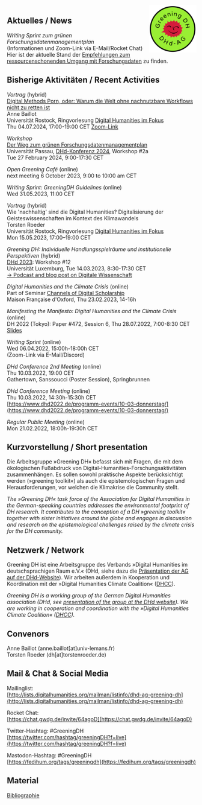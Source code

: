 <img style="float:right; width:25%; margin-left:1em; margin-bottom:0.5em" src="images/Logo_DHd-AG_Greening-DH_transparent.png" alt="Logo der DHd-AG »Greening DH«"/>

## Aktuelles / News

*Writing Sprint zum grünen Forschungsdatenmanagementplan*   
(Informationen und Zoom-Link via E-Mail/Rocket Chat)  
Hier ist der aktuelle Stand der [Empfehlungen zum ressourcenschonenden Umgang mit Forschungsdaten](https://github.com/dhd-greening/dhd-greening.github.io/blob/main/rdm/empfehlungen_dmp.md) zu finden.  

## Bisherige Aktivitäten / Recent Activities

*Vortrag* (hybrid)  
[Digital Methods Porn, oder: Warum die Welt ohne nachnutzbare Workflows nicht zu retten ist](https://www.germanistik.uni-rostock.de/forschung/digital-humanities/rosdh/ringvorlesung/2024/n/digital-methods-porn-oder-warum-die-welt-ohne-nachnutzbare-workflows-nicht-zu-retten-ist-188645/)  
Anne Baillot  
Universität Rostock, Ringvorlesung [Digital Humanities im Fokus](https://www.germanistik.uni-rostock.de/forschung/digital-humanities/rosdh/ringvorlesung/2024/)  
Thu 04.07.2024, 17:00-19:00 CET [Zoom-Link](https://uni-rostock-de.zoom.us/j/63047472241?pwd=MENUUFdma3Q3K0lGUDBzeWdEbGNPQT09)

*Workshop*  
[Der Weg zum grünen Forschungsdatenmanagementplan](https://dhd2024.dig-hum.de/w2a-der-weg-zum-grunen-forschungsdatenmanagementplan/)  
Universität Passau, [DHd-Konferenz 2024](https://dhd2024.dig-hum.de/), Workshop #2a  
Tue 27 February 2024, 9:00-17:30 CET

*Open Greening Café* (online)  
next meeting 6 October 2023, 9:00 to 10:00 am CET

*Writing Sprint: GreeningDH Guidelines* (online)  
Wed 31.05.2023, 11:00 CET

*Vortrag* (hybrid)  
Wie 'nachhaltig' sind die Digital Humanities? Digitalisierung der Geisteswissenschaften im Kontext des Klimawandels  
Torsten Roeder  
Universität Rostock, Ringvorlesung [Digital Humanities im Fokus](https://www.germanistik.uni-rostock.de/forschung/digital-humanities/rosdh/ringvorlesung/2023/)  
Mon 15.05.2023, 17:00–19:00 CET  

*Greening DH: Individuelle Handlungsspielräume und institutionelle Perspektiven* (hybrid)  
[DHd 2023](https://dhd2023.dig-hum.de): Workshop #12  
Universität Luxemburg, Tue 14.03.2023, 8:30-17:30 CET  
[→ Podcast and blog post on Digitale Wissenschaft](https://digitale-wissenschaft.de/wissensblog/dhd2023-special-greeningdh/)

*Digital Humanities and the Climate Crisis* (online)  
Part of Seminar [Channels of Digital Scholarship](https://mfo.web.ox.ac.uk/event/channels-digital-scholarship-seminar-0)  
Maison Française d'Oxford, Thu 23.02.2023, 14-16h

*Manifesting the Manifesto: Digital Humanities and the Climate Crisis* (online)  
DH 2022 (Tokyo): Paper #472, Session 6, Thu 28.07.2022, 7:00-8:30 CET  
[Slides](https://dhd-greening.github.io/slides/dh2022-manifesto.pdf)

*Writing Sprint* (online)  
Wed 06.04.2022, 15:00h-18:00h CET  
(Zoom-Link via E-Mail/Discord)

*DHd Conference 2nd Meeting* (online)  
Thu 10.03.2022, 19:00 CET  
Gathertown, Sanssoucci (Poster Session), Springbrunnen

*DHd Conference Meeting* (online)  
Thu 10.03.2022, 14:30h-15:30h CET  
[https://www.dhd2022.de/programm-events/10-03-donnerstag/](https://www.dhd2022.de/programm-events/10-03-donnerstag/)

*Regular Public Meeting* (online)  
Mon 21.02.2022, 18:00h-19:30h CET

## Kurzvorstellung / Short presentation

Die Arbeitsgruppe »Greening DH« befasst sich mit Fragen, die mit dem ökologischen Fußabdruck von Digital-Humanities-Forschungsaktivitäten zusammenhängen. Es sollen sowohl praktische Aspekte berücksichtigt werden (»greening toolkit«) als auch die epistemologischen Fragen und Herausforderungen, vor welchen die Klimakrise die Community stellt.

*The »Greening DH« task force of the Association for Digital Humanities in the German-speaking countries addresses the environmental footprint of DH research. It contributes to the conception of a DH »greening toolkit« together with sister initiatives around the globe and engages in discussion and research on the epistemological challenges raised by the climate crisis for the DH community.*

## Netzwerk / Network

Greening DH ist eine Arbeitsgruppe des Verbands »Digital Humanities im deutschsprachigen Raum e.V.« (DHd, siehe dazu die [Präsentation der AG auf der DHd-Website](https://dig-hum.de/ag-greening-dh)). Wir arbeiten außerdem in Kooperation und Koordination mit der »Digital Humanities Climate Coalition« ([DHCC](https://www.cdcs.ed.ac.uk/digital-humanities-climate-coalition)).

*Greening DH is a working group of the German Digital Humanities association (DHd, see [presentation of the group at the DHd website](https://dig-hum.de/ag-greening-dh)). We are working in cooperation and coordination with the »Digital Humanities Climate Coalition« ([DHCC](https://www.cdcs.ed.ac.uk/digital-humanities-climate-coalition)).*

## Convenors

Anne Baillot (anne.baillot[at]univ-lemans.fr)  
Torsten Roeder (dh[at]torstenroeder.de)

## Mail & Chat & Social Media

Mailinglist:  
[http://lists.digitalhumanities.org/mailman/listinfo/dhd-ag-greening-dh](http://lists.digitalhumanities.org/mailman/listinfo/dhd-ag-greening-dh)

Rocket Chat:  
[https://chat.gwdg.de/invite/64agoD](https://chat.gwdg.de/invite/64agoD)

Twitter-Hashtag: #GreeningDH  
[https://twitter.com/hashtag/greeningDH?f=live](https://twitter.com/hashtag/greeningDH?f=live)

Mastodon-Hashtag: #GreeningDH  
[https://fedihum.org/tags/greeningdh](https://fedihum.org/tags/greeningdh)

## Material

[Bibliographie](biblio.md)
